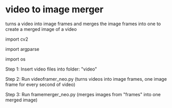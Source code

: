 # video to image merger
turns a video into image frames and merges the image frames into one to create a merged image of a video



import cv2

import argparse

import os



Step 1:
Insert video files into folder: "video"

Step 2:
Run videoframer_neo.py
(turns videos into image frames, one image frame for every second of video)

Step 3:
Run framemerger_neo.py
(merges images from "frames" into one merged image)
